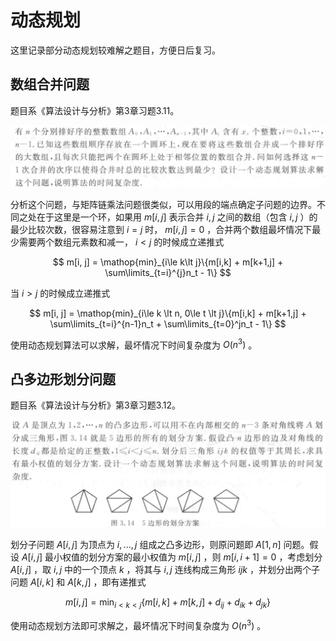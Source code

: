 # 动态规划

这里记录部分动态规划较难解之题目，方便日后复习。



## 数组合并问题

题目系《算法设计与分析》第3章习题3.11。

![array-merge](images/array-merge.png)

分析这个问题，与矩阵链乘法问题很类似，可以用段的端点确定子问题的边界。不同之处在于这里是一个环，如果用 $m[i,j]$ 表示合并 $i,j$ 之间的数组（包含 $i, j$ ）的最少比较次数，很容易注意到 $i=j$ 时， $m[i,j] = 0$ ，合并两个数组最坏情况下最少需要两个数组元素数和减一， $i < j$ 的时候成立递推式

$$
m[i, j] = \mathop{min}_{i\le k\lt j}\{m[i,k] + m[k+1,j] + \sum\limits_{t=i}^{j}n_t - 1\}
$$

当 $i > j$ 的时候成立递推式

$$
m[i, j] = \mathop{min}_{i\le k \lt n, 0\le t \lt j}\{m[i,k] + m[k+1,j] + \sum\limits_{t=i}^{n-1}n_t + \sum\limits_{t=0}^jn_t - 1\}
$$

使用动态规划算法可以求解，最坏情况下时间复杂度为 $O(n^3)$ 。

## 凸多边形划分问题

题目系《算法设计与分析》第3章习题3.12。

![convex-polygon](images/convex-polygon.png)

划分子问题 $A[i,j]$ 为顶点为 $i,...,j$ 组成之凸多边形，则原问题即 $A[1,n]$ 问题。假设 $A[i,j]$ 最小权值的划分方案的最小权值为 $m[i,j]$ ，则 $m[i,i+1]=0$ ，考虑划分 $A[i,j]$ ，取 $i,j$ 中的一个顶点 $k$ ，将其与 $i,j$ 连线构成三角形 $ijk$ ，并划分出两个子问题 $A[i,k]$ 和 $A[k,j]$ ，即有递推式

$$
m[i,j] = \mathop{min}_{i\lt k\lt j}\{m[i,k] + m[k,j] + d_{ij} + d_{ik} + d_{jk}\}
$$

使用动态规划方法即可求解之，最坏情况下时间复杂度为 $O(n^3)$ 。
